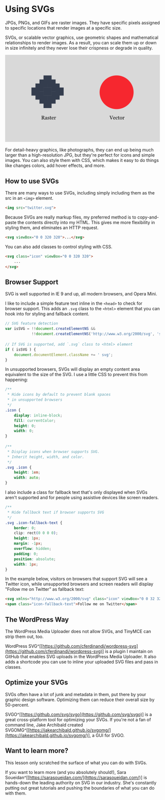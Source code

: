 
# Using SVGs

JPGs, PNGs, and GIFs are raster images. They have specific pixels assigned to specific locations that render images at a specific size.

SVGs, or scalable vector graphics, use geometric shapes and mathematical relationships to render images. As a result, you can scale them up or down in size infinitely and they never lose their crispness or degrade in quality.

![](img/raster-vs-vector.jpg)

For detail-heavy graphics, like photographs, they can end up being much larger than a high-resolution JPG, but they're perfect for icons and simple images. You can also style them with CSS, which makes it easy to do things like changes colors, add hover effects, and more.

## How to use SVGs

There are many ways to use SVGs, including simply including them as the src in an `<img>` element.

```html
<img src="twitter.svg">
```

Because SVGs are really markup files, my preferred method is to copy-and-paste the contents directly into my HTML. This gives me more flexibility in styling them, and eliminates an HTTP request.

```html
<svg viewBox="0 0 320 320">...</svg>
```

You can also add classes to control styling with CSS.

```html
<svg class="icon" viewBox="0 0 320 320">
	...
</svg>
```

## Browser Support

SVG is well supported in IE 9 and up, all modern browsers, and Opera Mini.

I like to include a simple feature text inline in the `<head>` to check for browser support. This adds an `.svg` class to the `<html>` element that you can hook into for styling and fallback content.

```javascript
// SVG feature detection
var isSVG = !!document.createElementNS &&
            !!document.createElementNS('http://www.w3.org/2000/svg', 'svg').createSVGRect;

// If SVG is supported, add `.svg` class to <html> element
if ( isSVG ) {
	document.documentElement.className += ' svg';
}
```

In unsupported browsers, SVGs will display an empty content area equivalent to the size of the SVG. I use a little CSS to prevent this from happening:

```css
/**
 * Hide icons by default to prevent blank spaces
 * in unsupported browsers
 */
.icon {
	display: inline-block;
	fill: currentColor;
	height: 0;
	width: 0;
}

/**
 * Display icons when browser supports SVG.
 * Inherit height, width, and color.
 */
.svg .icon {
	height: 1em;
	width: auto;
}
```

I also include a class for fallback text that's only displayed when SVGs aren't supported and for people using assistive devices like screen readers.

```css
/**
 * Hide fallback text if browser supports SVG
 */
.svg .icon-fallback-text {
	border: 0;
	clip: rect(0 0 0 0);
	height: 1px;
	margin: -1px;
	overflow: hidden;
	padding: 0;
	position: absolute;
	width: 1px;
}
```

In the example below, visitors on browsers that support SVG will see a Twitter icon, while unsupported browsers and screen readers will display "Follow me on Twitter" as fallback text:

```html
<svg xmlns="http://www.w3.org/2000/svg" class="icon" viewBox="0 0 32 32"><path d="M32 6.076c-1.177.522-2.443.875-3.77 1.034 1.354-.813 2.395-2.1 2.886-3.632-1.27.752-2.674 1.3-4.17 1.593C25.75 3.796 24.044 3 22.157 3c-3.627 0-6.566 2.94-6.566 6.565 0 .515.058 1.016.17 1.496-5.456-.275-10.294-2.89-13.532-6.86-.565.97-.89 2.096-.89 3.3 0 2.278 1.16 4.287 2.922 5.465-1.076-.034-2.088-.33-2.974-.82v.082c0 3.18 2.262 5.834 5.265 6.437-.55.15-1.13.23-1.73.23-.422 0-.833-.04-1.234-.118.835 2.608 3.26 4.506 6.133 4.56-2.248 1.76-5.08 2.81-8.155 2.81-.53 0-1.052-.032-1.566-.093 2.904 1.863 6.355 2.95 10.063 2.95 12.076 0 18.68-10.004 18.68-18.68 0-.285-.007-.568-.02-.85C30.006 8.55 31.12 7.394 32 6.077z"/></svg>
<span class="icon-fallback-text">Follow me on Twitter</span>
```

## The WordPress Way

The WordPress Media Uploader does not allow SVGs, and TinyMCE can strip them out, too.

WordPress SVG^[[https://github.com/cferdinandi/wordpress-svg](https://github.com/cferdinandi/wordpress-svg)] is a plugin I maintain on GitHub that enables SVG uploads in the WordPress Media Uploader. It also adds a shortcode you can use to inline your uploaded SVG files and pass in classes.

## Optimize your SVGs

SVGs often have a lot of junk and metadata in them, put there by your graphic design software. Optimizing them can reduce their overall size by 50-percent.

SVGO^[[https://github.com/svg/svgo](https://github.com/svg/svgo)] is a great cross-platform tool for optimizing your SVGs. If you're not a fan of command line, Jake Archibald created SVGOMG^[[https://jakearchibald.github.io/svgomg/](https://jakearchibald.github.io/svgomg/)], a GUI for SVGO.

## Want to learn more?

This lesson only scratched the surface of what you can do with SVGs.

If you want to learn more (and you absolutely should!), Sara Soueidan^[[https://sarasoueidan.com/](https://sarasoueidan.com/)] is hands-down the leading authority on SVG in our industry. She's constantly putting out great tutorials and pushing the boundaries of what you can do with them.
